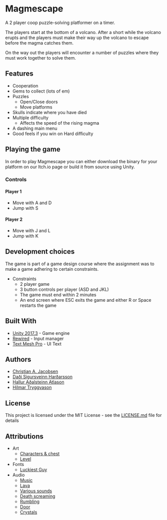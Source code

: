 # Magmescape

A 2 player coop puzzle-solving platformer on a timer.

The players start at the bottom of a volcano. After a short while the volcano erupts and the players must make their way up the volcano to escape before the magma catches them.

On the way out the players will encounter a number of puzzles where they must work together to solve them.

## Features

* Cooperation
* Gems to collect (lots of em)
* Puzzles
    * Open/Close doors
    * Move platforms
* Skulls indicate where you have died
* Multiple difficulty
    * Affects the speed of the rising magma
* A dashing main menu
* Good feels if you win on Hard difficulty

## Playing the game

In order to play Magmescape you can either download the binary for your platform on our Itch.io page or build it from source using Unity.

### Controls

#### Player 1

* Move with A and D
* Jump with S

#### Player 2

* Move with J and L
* Jump with K

## Development choices

The game is part of a game design course where the assignment was to make a game adhering to certain constraints.

* Constraints
    * 2 player game
    * 3 button controls per player (ASD and JKL)
    * The game must end within 2 minutes
    * An end screen where ESC exits the game and either R or Space restarts the game


## Built With

* [Unity 2017.3](https://unity3d.com/) - Game engine
* [Rewired](https://assetstore.unity.com/packages/tools/utilities/rewired-21676) - Input manager
* [Text Mesh Pro](https://assetstore.unity.com/packages/essentials/beta-projects/textmesh-pro-84126) - UI Text

## Authors

* [Christian A. Jacobsen](https://github.com/ChristianJacobsen)
* [Daði Sigursveinn Harðarsson](https://github.com/dadisigursveinn)
* [Hallur Aðalsteinn Atlason](https://github.com/hallur)
* [Hilmar Tryggvason](https://github.com/Indexu/)

## License

This project is licensed under the MIT License - see the [LICENSE.md](LICENSE.md) file for details

## Attributions

* Art
    * [Characters & chest](https://bayat.itch.io/platform-game-assets)
    * [Level](https://opengameart.org/content/free-volcano-platform-tileset)
* Fonts
    * [Luckiest Guy](https://fonts.google.com/specimen/Luckiest+Guy)
* Audio
    * [Music](https://www.youtube.com/watch?v=XOldYmC9huQ)
    * [Lava](https://freesound.org/people/Audionautics/sounds/133901/)
    * [Various sounds](https://freesound.org/people/sharesynth/packs/19315/)
    * [Death screaming](https://freesound.org/people/Mafon2/sounds/343490/)
    * [Rumbling](https://freesound.org/people/uagadugu/sounds/222521/)
    * [Door](https://freesound.org/people/joedeshon/sounds/81150/)
    * [Crystals](https://freesound.org/people/ejfortin/sounds/49676/)
